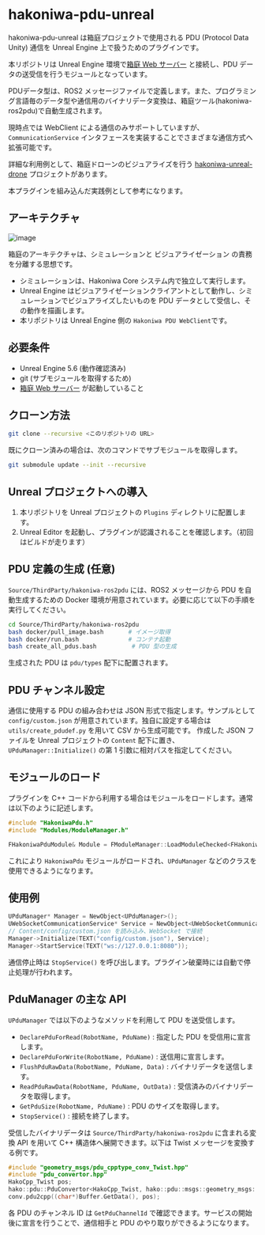 # hakoniwa-pdu-unreal

hakoniwa-pdu-unreal は箱庭プロジェクトで使用される PDU (Protocol Data Unity) 通信を Unreal Engine 上で扱うためのプラグインです。

本リポジトリは Unreal Engine 環境で[箱庭 Web サーバー](https://github.com/toppers/hakoniwa-webserver) と接続し、PDU データの送受信を行うモジュールとなっています。

PDUデータ型は、ROS2 メッセージファイルで定義します。また、プログラミング言語毎のデータ型や通信用のバイナリデータ変換は、箱庭ツール(hakoniwa-ros2pdu)で自動生成されます。


現時点では WebClient による通信のみサポートしていますが、`CommunicationService` インタフェースを実装することでさまざまな通信方式へ拡張可能です。

詳細な利用例として、箱庭ドローンのビジュアライズを行う [hakoniwa-unreal-drone](https://github.com/hakoniwalab/hakoniwa-unreal-drone) プロジェクトがあります。

本プラグインを組み込んだ実践例として参考になります。

## アーキテクチャ

![image](https://github.com/user-attachments/assets/ed928416-93d5-4b74-ae74-93017baababd)

箱庭のアーキテクチャは、シミュレーションと ビジュアライゼーション の責務を分離する思想です。

- シミュレーションは、Hakoniwa Core システム内で独立して実行します。
- Unreal Engine はビジュアライゼーションクライアントとして動作し、シミュレーションでビジュアライズしたいものを PDU データとして受信し、その動作を描画します。
- 本リポジトリは Unreal Engine 側の `Hakoniwa PDU WebClient`です。


## 必要条件
- Unreal Engine 5.6 (動作確認済み)
- git (サブモジュールを取得するため)
- [箱庭 Web サーバー](https://github.com/toppers/hakoniwa-webserver) が起動していること

## クローン方法
```bash
git clone --recursive <このリポジトリの URL>
```
既にクローン済みの場合は、次のコマンドでサブモジュールを取得します。
```bash
git submodule update --init --recursive
```

## Unreal プロジェクトへの導入
1. 本リポジトリを Unreal プロジェクトの `Plugins` ディレクトリに配置します。
2. Unreal Editor を起動し、プラグインが認識されることを確認します。（初回はビルドが走ります）

## PDU 定義の生成 (任意)
`Source/ThirdParty/hakoniwa-ros2pdu` には、ROS2 メッセージから PDU を自動生成するための Docker 環境が用意されています。必要に応じて以下の手順を実行してください。
```bash
cd Source/ThirdParty/hakoniwa-ros2pdu
bash docker/pull_image.bash       # イメージ取得
bash docker/run.bash              # コンテナ起動
bash create_all_pdus.bash          # PDU 型の生成
```
生成された PDU は `pdu/types` 配下に配置されます。

## PDU チャンネル設定
通信に使用する PDU の組み合わせは JSON 形式で指定します。サンプルとして `config/custom.json` が用意されています。独自に設定する場合は `utils/create_pdudef.py` を用いて CSV から生成可能です。
作成した JSON ファイルを Unreal プロジェクトの `Content` 配下に置き、`UPduManager::Initialize()` の第 1 引数に相対パスを指定してください。

## モジュールのロード
プラグインを C++ コードから利用する場合はモジュールをロードします。通常は以下のように記述します。

```cpp
#include "HakoniwaPdu.h"
#include "Modules/ModuleManager.h"

FHakoniwaPduModule& Module = FModuleManager::LoadModuleChecked<FHakoniwaPduModule>("HakoniwaPdu");
```

これにより `HakoniwaPdu` モジュールがロードされ、`UPduManager` などのクラスを使用できるようになります。

## 使用例
```cpp
UPduManager* Manager = NewObject<UPduManager>();
UWebSocketCommunicationService* Service = NewObject<UWebSocketCommunicationService>();
// Content/config/custom.json を読み込み、WebSocket で接続
Manager->Initialize(TEXT("config/custom.json"), Service);
Manager->StartService(TEXT("ws://127.0.0.1:8080"));
```

通信停止時は `StopService()` を呼び出します。プラグイン破棄時には自動で停止処理が行われます。

## PduManager の主な API
`UPduManager` では以下のようなメソッドを利用して PDU を送受信します。

- `DeclarePduForRead(RobotName, PduName)` : 指定した PDU を受信用に宣言します。
- `DeclarePduForWrite(RobotName, PduName)` : 送信用に宣言します。
- `FlushPduRawData(RobotName, PduName, Data)` : バイナリデータを送信します。
- `ReadPduRawData(RobotName, PduName, OutData)` : 受信済みのバイナリデータを取得します。
- `GetPduSize(RobotName, PduName)` : PDU のサイズを取得します。
- `StopService()` : 接続を終了します。

受信したバイナリデータは `Source/ThirdParty/hakoniwa-ros2pdu` に含まれる変換 API を用いて C++ 構造体へ展開できます。以下は Twist メッセージを変換する例です。
```cpp
#include "geometry_msgs/pdu_cpptype_conv_Twist.hpp"
#include "pdu_convertor.hpp"
HakoCpp_Twist pos;
hako::pdu::PduConvertor<HakoCpp_Twist, hako::pdu::msgs::geometry_msgs::Twist> conv;
conv.pdu2cpp((char*)Buffer.GetData(), pos);
```

各 PDU のチャンネル ID は `GetPduChannelId` で確認できます。サービスの開始後に宣言を行うことで、通信相手と PDU のやり取りができるようになります。

